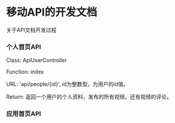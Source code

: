 移动API的开发文档
==================

关于API文档开发过程

### 个人首页API

  Class: ApiUserController
  
  Function: index
  
  URL: 'api/people/{id}', id为整数型，为用户的id值。
  
  Return: 返回一个用户的个人资料，发布的所有视频，还有视频的评论。
  
### 应用首页API


### 
